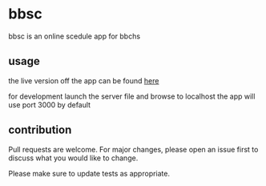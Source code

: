 # bbsc

bbsc is an online scedule app for bbchs

## usage

the live version off the app can be found [here](http://bbsc.herokuapp.com)

for development launch the server file and browse to localhost the app will use port 3000 by default

## contribution

Pull requests are welcome. For major changes, please open an issue first to discuss what you would like to change.

Please make sure to update tests as appropriate.

